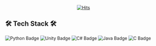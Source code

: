 
<div align=center>
  
[![Hits](https://hits.seeyoufarm.com/api/count/incr/badge.svg?url=https%3A%2F%2Fgithub.com%2Fleehs730%2Fhit-counter&count_bg=%230055FF&title_bg=%23555555&icon=&icon_color=%23E7E7E7&title=Today%2FTotal&edge_flat=false)](https://hits.seeyoufarm.com)
  
</div>

## 🛠 Tech Stack 🛠

![Python Badge](https://img.shields.io/badge/-Python-blue?style=flat=square&logo=python&logoColor=white)
![Unity Badge](https://img.shields.io/badge/-Unity-black?style=flat=square&logo=unity&logoColor=white)
![C# Badge](https://img.shields.io/badge/-C%23-purple?style=flat=square&logo=Csharp&logoColor=white)
![Java Badge](https://img.shields.io/badge/-JAVA-orange?style=flat=square&logo=java&logoColor=White)
![C Badge](https://img.shields.io/badge/-C-A8B9CC?style=flat=square&logo=C&logoColor=white)

<!--
**leehs730/leehs730** is a ✨ _special_ ✨ repository because its `README.md` (this file) appears on your GitHub profile.

Here are some ideas to get you started:

- 🔭 I’m currently working on ...
- 🌱 I’m currently learning ...
- 👯 I’m looking to collaborate on ...
- 🤔 I’m looking for help with ...
- 💬 Ask me about ...
- 📫 How to reach me: ...
- 😄 Pronouns: ...
- ⚡ Fun fact: ...
-->
